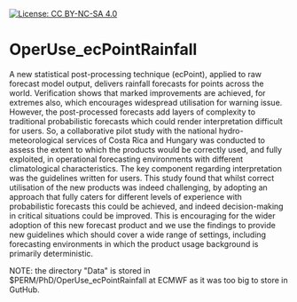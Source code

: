 [![License: CC BY-NC-SA 4.0](https://img.shields.io/badge/License-CC%20BY--NC--SA%204.0-lightgrey.svg)](https://creativecommons.org/licenses/by-nc-sa/4.0/)

# OperUse_ecPointRainfall
A new statistical post-processing technique (ecPoint), applied to raw forecast model output, delivers rainfall forecasts for points across the world. Verification shows that marked improvements are achieved, for extremes also, which encourages widespread utilisation for warning issue. However, the post-processed forecasts add layers of complexity to traditional probabilistic forecasts which could render interpretation difficult for users. So, a collaborative pilot study with the national hydro-meteorological services of Costa Rica and Hungary was conducted to assess the extent to which the products would be correctly used, and fully exploited, in operational forecasting environments with different climatological characteristics. The key component regarding interpretation was the guidelines written for users. This study found that whilst correct utilisation of the new products was indeed challenging, by adopting an approach that fully caters for different levels of experience with probabilistic forecasts this could be achieved, and indeed decision-making in critical situations could be improved. This is encouraging for the wider adoption of this new forecast product and we use the findings to provide new guidelines which should cover a wide range of settings, including forecasting environments in which the product usage background is primarily deterministic.

NOTE: the directory "Data" is stored in $PERM/PhD/OperUse_ecPointRainfall at ECMWF as it was too big to store in GutHub.


